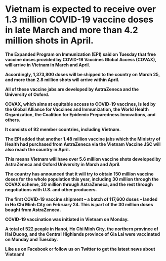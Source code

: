 # Vietnam is expected to receive over 1.3 million COVID-19 vaccine doses in late March and more than 4.2 million shots in April.

<b>The Expanded Program on Immunization (EPI) said on Tuesday that free vaccine doses provided by COVID-19 Vaccines Global Access (COVAX), will arrive in Vietnam in March and April.

Accordingly, 1,373,800 doses will be shipped to the country on March 25, and more than 2.8 million shots will arrive within April.

All of these vaccine jabs are developed by AstraZeneca and the University of Oxford.

COVAX, which aims at equitable access to COVID-19 vaccines, is led by the Global Alliance for Vaccines and Immunization, the World Health Organization, the Coalition for Epidemic Preparedness Innovations, and others.

It consists of 92 member countries, including Vietnam.


The EPI added that another 1.48 million vaccine jabs which the Ministry of Health had purchased from AstraZeneca via the Vietnam Vaccine JSC will also reach the country in April.

This means Vietnam will have over 5.6 million vaccine shots developed by AstraZeneca and Oxford University in March and April.

The country has announced that it will try to obtain 150 million vaccine doses for the whole population this year, including 30 million through the COVAX scheme, 30 million through AstraZeneca, and the rest through negotiations with U.S. and other producers.

The first COVID-19 vaccine shipment – a batch of 117,600 doses – landed in Ho Chi Minh City on February 24. This is part of the 30 million doses bought from AstraZeneca.

COVID-19 vaccination was initiated in Vietnam on Monday.

A total of 522 people in Hanoi, Ho Chi Minh City, the northern province of Hai Duong, and the Central Highlands province of Gia Lai were vaccinated on Monday and Tuesday.

Like us on Facebook or follow us on Twitter to get the latest news about Vietnam!
